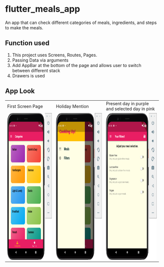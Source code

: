 # flutter_meals_app

An app that can check different categories of meals, ingredients, and steps to make the meals.

## Function used

1. This project uses Screens, Routes, Pages.
2. Passing Data via arguments
3. Add AppBar at the bottom of the page and allows user to switch between different stack
4. Drawers is used

## App Look
<table>
  <tr>
    <td>First Screen Page</td>
     <td>Holiday Mention</td>
     <td>Present day in purple and selected day in pink</td>
  </tr>
  <tr>
    <td><img src="appImages/1.png" width=270 height=480></td>
    <td><img src="appImages/2.png" width=270 height=480></td>
    <td><img src="appImages/3.png" width=270 height=480></td>
  </tr>
 </table>